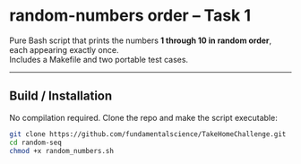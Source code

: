 # random-numbers order – Task 1

Pure Bash script that prints the numbers **1 through 10 in random order**, each appearing exactly once.  
Includes a Makefile and two portable test cases.

---

## Build / Installation

No compilation required. Clone the repo and make the script executable:

```bash
git clone https://github.com/fundamentalscience/TakeHomeChallenge.git
cd random-seq
chmod +x random_numbers.sh
